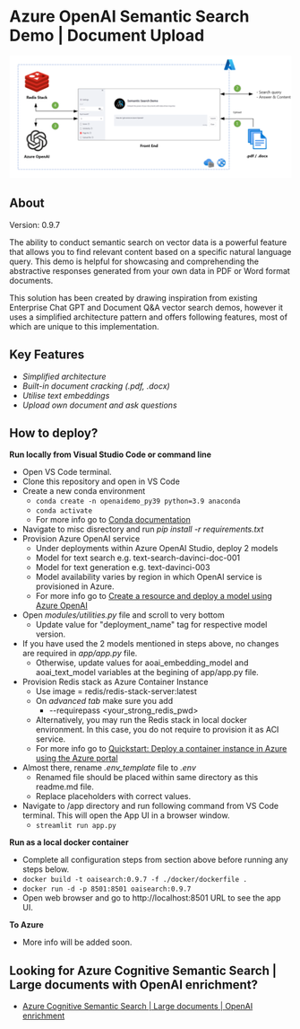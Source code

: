 # Azure OpenAI Semantic Search Demo | Document Upload

![](images/arch.png)

## About

Version: 0.9.7

The ability to conduct semantic search on vector data is a powerful feature that allows you to find relevant content based on a specific natural language query. This demo is helpful for showcasing and comprehending the abstractive responses generated from your own data in PDF or Word format documents.

This solution has been created by drawing inspiration from existing Enterprise Chat GPT and Document Q&A vector search demos, however it uses a simplified architecture pattern and offers following features, most of which are unique to this implementation.

## Key Features
- _Simplified architecture_
- _Built-in document cracking (.pdf, .docx)_
- _Utilise text embeddings_
- _Upload own document and ask questions_

## How to deploy?
**Run locally from Visual Studio Code or command line**
- Open VS Code terminal.
- Clone this repository and open in VS Code
- Create a new conda environment
    - ```conda create -n openaidemo_py39 python=3.9 anaconda```
    - ```conda activate```
    - For more info go to [Conda documentation](https://conda.io/projects/conda/en/latest/user-guide/tasks/manage-python.html) 
- Navigate to misc disrectory and run _pip install -r requirements.txt_
- Provision Azure OpenAI service
    - Under deployments within Azure OpenAI Studio, deploy 2 models
    - Model for text search e.g. text-search-davinci-doc-001
    - Model for text generation e.g. text-davinci-003
    - Model availability varies by region in which OpenAI service is provisioned in Azure.
    - For more info go to [Create a resource and deploy a model using Azure OpenAI](https://learn.microsoft.com/en-us/azure/cognitive-services/openai/how-to/create-resource)
- Open _modules/utilities.py_ file and scroll to very bottom
    - Update value for "deployment_name" tag for respective model version.
- If you have used the 2 models mentioned in steps above, no changes are required in _app/app.py_ file.
    - Otherwise, update values for aoai_embedding_model and aoai_text_model variables at the begining of app/app.py file.
- Provision Redis stack as Azure Container Instance
    - Use image = redis/redis-stack-server:latest
    - On _advanced tab_ make sure you add
        - --requirepass <your_strong_redis_pwd>
    - Alternatively, you may run the Redis stack in local docker environment. In this case, you do not require to provision it as ACI service.
    - For more info go to [Quickstart: Deploy a container instance in Azure using the Azure portal](https://learn.microsoft.com/en-us/azure/container-instances/container-instances-quickstart-portal)
- Almost there, rename _.env_template_ file to _.env_ 
    - Renamed file should be placed  within same directory as this readme.md file. 
    - Replace placeholders with correct values.    
- Navigate to /app directory and run following command from VS Code terminal. This will open the App UI in a browser window.
    - ```streamlit run app.py```

**Run as a local docker container**
- Complete all configuration steps from section above before running any steps below.
- ```docker build -t oaisearch:0.9.7 -f ./docker/dockerfile .```
- ```docker run -d -p 8501:8501 oaisearch:0.9.7```
- Open web browser and go to http://localhost:8501 URL to see the app UI.

**To Azure**
- More info will be added soon.

## Looking for Azure Cognitive Semantic Search | Large documents with OpenAI enrichment?
- [Azure Cognitive Semantic Search | Large documents | OpenAI enrichment](https://github.com/MaheshSQL/cognitive-semantic-search-openai-accelerator)